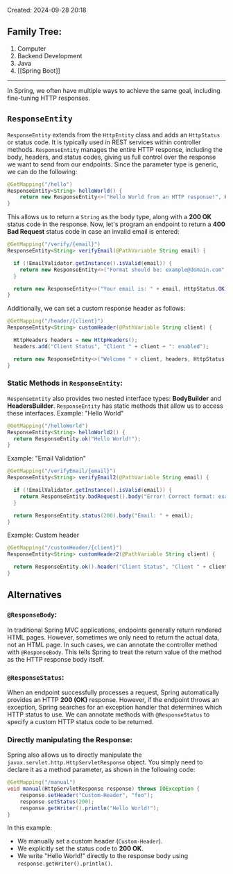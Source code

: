 Created: 2024-09-28 20:18
## Family Tree:
1. Computer
2. Backend Development
3. Java
4. [[Spring Boot]]
-- -
In Spring, we often have multiple ways to achieve the same goal, including fine-tuning HTTP responses.
## `ResponseEntity`
`ResponseEntity` extends from the `HttpEntity` class and adds an `HttpStatus` or status code. It is typically used in REST services within controller methods.
`ResponseEntity` manages the entire HTTP response, including the body, headers, and status codes, giving us full control over the response we want to send from our endpoints.
Since the parameter type is generic, we can do the following:
```java
@GetMapping("/hello")
ResponseEntity<String> helloWorld() {
    return new ResponseEntity<>("Hello World from an HTTP response!", HttpStatus.OK);
}
```
This allows us to return a `String` as the body type, along with a **200 OK** status code in the response.
Now, let's program an endpoint to return a **400 Bad Request** status code in case an invalid email is entered:
```java
@GetMapping("/verify/{email}")
ResponseEntity<String> verifyEmail(@PathVariable String email) {

  if (!EmailValidator.getInstance().isValid(email)) {    
    return new ResponseEntity<>("Format should be: example@domain.com", HttpStatus.BAD_REQUEST);
  }

  return new ResponseEntity<>("Your email is: " + email, HttpStatus.OK);
}
```
Additionally, we can set a custom response header as follows:
```java
@GetMapping("/header/{client}")
ResponseEntity<String> customHeader(@PathVariable String client) {

  HttpHeaders headers = new HttpHeaders();
  headers.add("Client Status", "Client " + client + ": enabled"); 

  return new ResponseEntity<>("Welcome " + client, headers, HttpStatus.OK);
}
```
### Static Methods in `ResponseEntity`:
`ResponseEntity` also provides two nested interface types: **BodyBuilder** and **HeadersBuilder**. `ResponseEntity` has static methods that allow us to access these interfaces.
Example: "Hello World"
```java
@GetMapping("/helloWorld")
ResponseEntity<String> helloWorld2() {
  return ResponseEntity.ok("Hello World!");
}
```
Example: "Email Validation"
```java
@GetMapping("/verifyEmail/{email}")
ResponseEntity<String> verifyEmail2(@PathVariable String email) {

  if (!EmailValidator.getInstance().isValid(email)) {    
    return ResponseEntity.badRequest().body("Error! Correct format: example@domain.com");
  }

  return ResponseEntity.status(200).body("Email: " + email);
}
```
Example: Custom header
```java
@GetMapping("/customHeader/{client}")
ResponseEntity<String> customHeader2(@PathVariable String client) {

  return ResponseEntity.ok().header("Client Status", "Client " + client + ": enabled").body("Welcome client: " + client);
}
```
## Alternatives
### `@ResponseBody`:
In traditional Spring MVC applications, endpoints generally return rendered HTML pages. However, sometimes we only need to return the actual data, not an HTML page. In such cases, we can annotate the controller method with `@ResponseBody`. This tells Spring to treat the return value of the method as the HTTP response body itself.
### `@ResponseStatus`:
When an endpoint successfully processes a request, Spring automatically provides an HTTP **200 (OK)** response. However, if the endpoint throws an exception, Spring searches for an exception handler that determines which HTTP status to use. We can annotate methods with `@ResponseStatus` to specify a custom HTTP status code to be returned.
### Directly manipulating the Response:
Spring also allows us to directly manipulate the `javax.servlet.http.HttpServletResponse` object. You simply need to declare it as a method parameter, as shown in the following code:
```java
@GetMapping("/manual")
void manual(HttpServletResponse response) throws IOException {
    response.setHeader("Custom-Header", "foo");
    response.setStatus(200);
    response.getWriter().println("Hello World!");
}
```
In this example:
- We manually set a custom header (`Custom-Header`).
- We explicitly set the status code to **200 OK**.
- We write "Hello World!" directly to the response body using `response.getWriter().println()`.